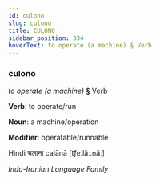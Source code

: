 ```yaml
---
id: culono
slug: culono
title: CULONO
sidebar_position: 334
hoverText: to operate (a machine) § Verb
---
```


### culono

*to operate (a machine)* **§** Verb

**Verb**: to operate/run

**Noun**: a machine/operation

**Modifier**: operatable/runnable

Hindi चलाना calānā [t͡ʃɐ.läː.näː]

*Indo-Iranian Language Family*